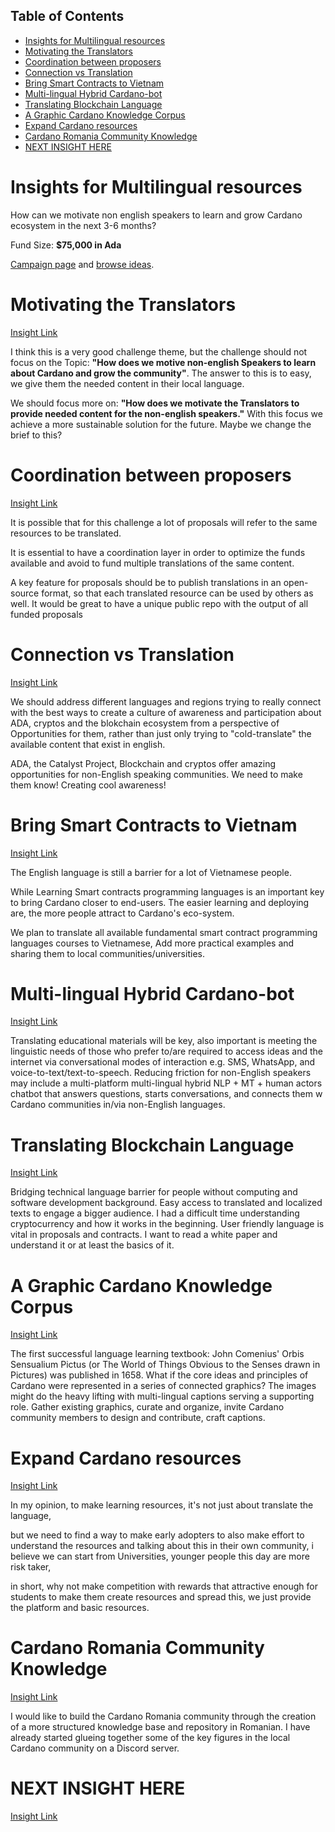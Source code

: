 ## Table of Contents

- [Insights for Multilingual resources](#insights-for-multilingual-resources)
- [Motivating the Translators](#motivating-the-translators)
- [Coordination between proposers](#coordination-between-proposers)
- [Connection vs Translation](#connection-vs-translation)
- [Bring Smart Contracts to Vietnam](#bring-smart-contracts-to-vietnam)
- [Multi-lingual Hybrid Cardano-bot](#multi-lingual-hybrid-cardano-bot)
- [Translating Blockchain Language](#translating-blockchain-language)
- [A Graphic Cardano Knowledge Corpus](#a-graphic-cardano-knowledge-corpus)
- [Expand Cardano resources](#expand-cardano-resources)
- [Cardano Romania Community Knowledge](#cardano-romania-community-knowledge)
- [NEXT INSIGHT HERE](#next-insight-here)
  
# Insights for Multilingual resources

How can we motivate non english speakers to learn and grow Cardano ecosystem in the next 3-6 months?

Fund Size: **$75,000 in Ada**

[Campaign page](https://cardano.ideascale.com/a/campaign-home/26111) and [browse ideas](https://cardano.ideascale.com/a/ideas/top/campaign-filter/byids/campaigns/26111/stage/unspecified).

# Motivating the Translators

[Insight Link](https://cardano.ideascale.com/a/dtd/Motivating-the-Translators/365242-48088)

I think this is a very good challenge theme, but the challenge should not focus on the Topic: **"How does we motive non-english Speakers to learn about Cardano and grow the community"**. The answer to this is to easy, we give them the needed content in their local language.

We should focus more on: **"How does we motivate the Translators to provide needed content for the non-english speakers."** With this focus we achieve a more sustainable solution for the future. Maybe we change the brief to this?

# Coordination between proposers

[Insight Link](https://cardano.ideascale.com/a/dtd/Coordination-between-proposers/365262-48088)

It is possible that for this challenge a lot of proposals will refer to the same resources to be translated.

It is essential to have a coordination layer in order to optimize the funds available and avoid to fund multiple translations of the same content.

A key feature for proposals should be to publish translations in an open-source format, so that each translated resource can be used by others as well. It would be great to have a unique public repo with the output of all funded proposals

# Connection vs Translation

[Insight Link](https://cardano.ideascale.com/a/dtd/Connection-vs-Translation/365543-48088)

We should address different languages and regions trying to really connect with the best ways to create a culture of awareness and participation about ADA, cryptos and the blokchain ecosystem from a perspective of Opportunities for them, rather than just only trying to "cold-translate" the available content that exist in english.

ADA, the Catalyst Project, Blockchain and cryptos offer amazing opportunities for non-English speaking communities. We need to make them know! Creating cool awareness!

# Bring Smart Contracts to Vietnam

[Insight Link](https://cardano.ideascale.com/a/dtd/Bring-Smart-Contracts-to-Vietnam/365570-48088)

The English language is still a barrier for a lot of Vietnamese people.

While Learning Smart contracts programming languages is an important key to bring Cardano closer to end-users. The easier learning and deploying are, the more people attract to Cardano's eco-system.

We plan to translate all available fundamental smart contract programming languages courses to Vietnamese, Add more practical examples  and sharing them to local communities/universities.

# Multi-lingual Hybrid Cardano-bot

[Insight Link](https://cardano.ideascale.com/a/dtd/Multi-lingual-Hybrid-Cardano-bot/365622-48088)

Translating educational materials will be key, also important is meeting the linguistic needs of those who prefer to/are required to access ideas and the internet via conversational modes of interaction e.g. SMS, WhatsApp, and voice-to-text/text-to-speech. Reducing friction for non-English speakers may include a multi-platform multi-lingual hybrid NLP + MT + human actors chatbot that answers questions, starts conversations, and connects them w Cardano communities in/via non-English languages.

# Translating Blockchain Language

[Insight Link](https://cardano.ideascale.com/a/dtd/Translating-Blockchain-Language/365711-48088)

Bridging technical  language barrier for people without computing and software development background. Easy access to translated and localized texts to engage a bigger audience. I had a difficult time understanding cryptocurrency and how it works in the beginning. User friendly language is vital in proposals and contracts. I want to read a white paper and understand it or at least the basics of it.

# A Graphic Cardano Knowledge Corpus

[Insight Link](https://cardano.ideascale.com/a/dtd/A-Graphic-Cardano-Knowledge-Corpus/365723-48088)

The first successful language learning textbook: John Comenius' Orbis Sensualium Pictus (or The World of Things Obvious to the Senses drawn in Pictures) was published in 1658. What if the core ideas and principles of Cardano were represented in a series of connected graphics? The images might do the heavy lifting with multi-lingual captions serving a supporting role. Gather existing graphics, curate and organize, invite Cardano community members to design and contribute, craft captions.

# Expand Cardano resources

[Insight Link](https://cardano.ideascale.com/a/dtd/Expand-Cardano-resources/366010-48088)

In my opinion, to make learning resources, it's not just about translate the language,

but we need to find a way to make early adopters to also make effort to understand the resources and talking about this in their own community, i believe we can start from Universities, younger people this day are more risk taker,

in short, why not make competition with rewards that attractive enough for students to make them create resources and spread this, we just provide the platform and basic resources.

# Cardano Romania Community Knowledge

[Insight Link](https://cardano.ideascale.com/a/dtd/Cardano-Romania-Community-Knowledge/365474-48088)

I would like to build the Cardano Romania community through the creation of a more structured knowledge base and repository in Romanian. I have already started glueing together some of the key figures in the local Cardano community on a Discord server.

# NEXT INSIGHT HERE

[Insight Link]()